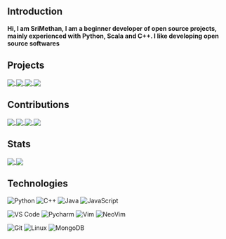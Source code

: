 ## Introduction
**Hi, I am SriMethan, I am a beginner developer of open source projects, mainly experienced with Python, Scala and C++. I like developing open source softwares**

## Projects
<a href="https://github.com/SriMethan/liantichess">
  <img align="center" src="https://github-readme-stats.vercel.app/api/pin/?username=srimethan&repo=liantichess&show_owner=true&theme=algolia" />
</a>
<a href="https://github.com/SriMethan/randomnumgen">
  <img align="center" src="https://github-readme-stats.vercel.app/api/pin/?username=srimethan&repo=randomnumgen&show_owner=true&theme=algolia" />
</a>
<a href="https://github.com/SriMethan/revengeshogi">
  <img align="center" src="https://github-readme-stats.vercel.app/api/pin/?username=srimethan&repo=revengeshogi&show_owner=true&theme=algolia" />
</a>
<a href="https://github.com/SriMethan/prettierlidraughts">
  <img align="center" src="https://github-readme-stats.vercel.app/api/pin/?username=srimethan&repo=prettierlidraughts&show_owner=true&theme=algolia" />
</a>

## Contributions
<a href="https://github.com/WandererXII/lishogi">
  <img align="center" src="https://github-readme-stats.vercel.app/api/pin/?username=wandererXII&repo=lishogi&show_owner=true&theme=algolia" />
</a>
<a href="https://github.com/gunyarakun/python-shogi">
  <img align="center" src="https://github-readme-stats.vercel.app/api/pin/?username=gunyarakun&repo=python-shogi&show_owner=true&theme=algolia" />
</a>
<a href="https://github.com/gbtami/pychess-variants">
  <img align="center" src="https://github-readme-stats.vercel.app/api/pin/?username=gbtami&repo=pychess-variants&show_owner=true&theme=algolia" />
</a>
<a href="https://github.com/AttackingOrDefending/lidraughts-bot">
  <img align="center" src="https://github-readme-stats.vercel.app/api/pin/?username=AttackingOrDefending&repo=lidraughts-bot&show_owner=true&theme=algolia" />
</a> 

## Stats

<a href="https://github.com/srimethan/srimethan">
  <img align="center" src="https://github-readme-stats.vercel.app/api?username=srimethan&show_icons=true&include_all_commits=false&line_height=33&theme=algolia" />
</a>
<a href="https://coderstats.net/github/#srimethan">
  <img align="center" src="https://github-readme-stats.vercel.app/api/top-langs/?username=srimethan&hide=ruby&theme=algolia" />
</a>

## Technologies

![Python](https://img.shields.io/badge/-Python-3776AB?logo=python&logoColor=ffffff)
![C++](https://img.shields.io/badge/-C++-00599C?logo=c%2b%2b&logoColor=ffffff)
![Java](https://img.shields.io/badge/-Java-007396?logo=Java&logoColor=000000)
![JavaScript](https://img.shields.io/badge/-JavaScript-F7DF1E?&logo=javascript&logoColor=000000)

![VS Code](https://img.shields.io/badge/VSCode-%23007ACC?logo=Visual-studio-code)
![Pycharm](https://img.shields.io/badge/PyCharm-green?logo=PyCharm)
![Vim](https://img.shields.io/badge/Vim-019733?logo=vim)
![NeoVim](https://img.shields.io/badge/NeoVim-019733?logo=neovim)

![Git](https://img.shields.io/badge/-Git-%23F05032?logo=git&logoColor=%23ffffff)
![Linux](https://img.shields.io/badge/-Linux-FCC624?logo=linux&logoColor=000000)
![MongoDB](https://img.shields.io/badge/-MongoDB-47A248?logo=MongoDB&logoColor=ffffff)
